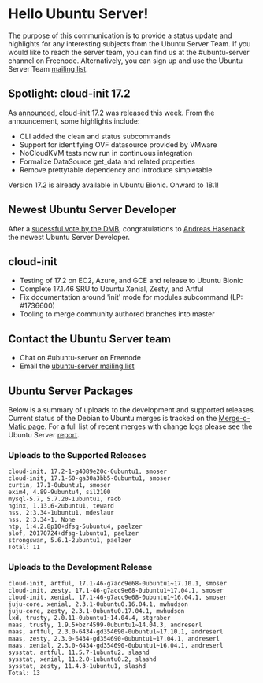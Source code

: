 # Hello Ubuntu Server!

The purpose of this communication is to provide a status update and highlights for any interesting subjects from the Ubuntu Server Team. If you would like to reach the server team, you can find us at the #ubuntu-server channel on Freenode. Alternatively, you can sign up and use the Ubuntu Server Team [mailing list](https://lists.ubuntu.com/mailman/listinfo/ubuntu-server).

## Spotlight: cloud-init 17.2
As [announced](https://lists.launchpad.net/cloud-init/msg00117.html), cloud-init 17.2 was released this week. From the announcement, some highlights include:

- CLI added the clean and status subcommands
- Support for identifying OVF datasource provided by VMware
- NoCloudKVM tests now run in continuous integration
- Formalize DataSource get_data and related properties
- Remove prettytable dependency and introduce simpletable

Version 17.2 is already available in Ubuntu Bionic. Onward to 18.1!

## Newest Ubuntu Server Developer
After a [sucessful vote by the DMB](https://lists.ubuntu.com/archives/devel-permissions/2017-December/001219.html), congratulations to [Andreas Hasenack](https://wiki.ubuntu.com/AndreasHasenack/UbuntuServerDevApplication) the newest Ubuntu Server Developer.

## cloud-init
- Testing of 17.2 on EC2, Azure, and GCE and release to Ubuntu Bionic
- Complete 17.1.46 SRU to Ubuntu Xenial, Zesty, and Artful
- Fix documentation around 'init' mode for modules subcommand (LP: #1736600)
- Tooling to merge community authored branches into master

## Contact the Ubuntu Server team
- Chat on #ubuntu-server on Freenode
- Email the [ubuntu-server mailing list](https://lists.ubuntu.com/mailman/listinfo/ubuntu-server)

## Ubuntu Server Packages
Below is a summary of uploads to the development and supported releases. Current status of the Debian to Ubuntu merges is tracked on the [Merge-o-Matic page](https://merges.ubuntu.com/main.html). For a full list of recent merges with change logs please see the Ubuntu Server [report](http://reqorts.qa.ubuntu.com/reports/ubuntu-server/merges.html).

### Uploads to the Supported Releases
```
cloud-init, 17.2-1-g4089e20c-0ubuntu1, smoser
cloud-init, 17.1-60-ga30a3bb5-0ubuntu1, smoser
curtin, 17.1-0ubuntu1, smoser
exim4, 4.89-9ubuntu4, sil2100
mysql-5.7, 5.7.20-1ubuntu1, racb
nginx, 1.13.6-2ubuntu1, teward
nss, 2:3.34-1ubuntu1, mdeslaur
nss, 2:3.34-1, None
ntp, 1:4.2.8p10+dfsg-5ubuntu4, paelzer
slof, 20170724+dfsg-1ubuntu1, paelzer
strongswan, 5.6.1-2ubuntu1, paelzer
Total: 11
```

### Uploads to the Development Release
```
cloud-init, artful, 17.1-46-g7acc9e68-0ubuntu1~17.10.1, smoser
cloud-init, zesty, 17.1-46-g7acc9e68-0ubuntu1~17.04.1, smoser
cloud-init, xenial, 17.1-46-g7acc9e68-0ubuntu1~16.04.1, smoser
juju-core, xenial, 2.3.1-0ubuntu0.16.04.1, mwhudson
juju-core, zesty, 2.3.1-0ubuntu0.17.04.1, mwhudson
lxd, trusty, 2.0.11-0ubuntu1~14.04.4, stgraber
maas, trusty, 1.9.5+bzr4599-0ubuntu1~14.04.3, andreserl
maas, artful, 2.3.0-6434-gd354690-0ubuntu1~17.10.1, andreserl
maas, zesty, 2.3.0-6434-gd354690-0ubuntu1~17.04.1, andreserl
maas, xenial, 2.3.0-6434-gd354690-0ubuntu1~16.04.1, andreserl
sysstat, artful, 11.5.7-1ubuntu2, slashd
sysstat, xenial, 11.2.0-1ubuntu0.2, slashd
sysstat, zesty, 11.4.3-1ubuntu1, slashd
Total: 13
```
